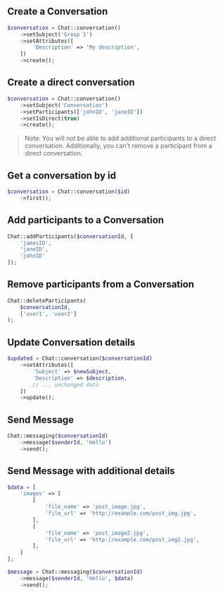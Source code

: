 ## Create a Conversation

```php
$conversation = Chat::conversation()
    ->setSubject('Group 1')
    ->setAttributes([
        'Description' => 'My description',
    ])
    ->create();
```

## Create a direct conversation

```php
$conversation = Chat::conversation()
    ->setSubject('Conversation')
    ->setParticipants(['johnID', 'janeID'])
    ->setIsDirect(true)
    ->create();
```

>Note: You will not be able to add additional participants to a direct conversation. Additionally, you can't remove a participant from a direct conversation.

## Get a conversation by id

```php
$conversation = Chat::conversation($id)
    ->first();
```

## Add participants to a Conversation

```php
Chat::addParticipants($conversationId, [
    'jamesID',
    'janeID',
    'johnID'
]);
```

## Remove participants from a Conversation

```php
Chat::deleteParticipants(
    $conversationId, 
    ['user1', 'user2']
);
```

## Update Conversation details

```php
$updated = Chat::conversation($conversationId)
    ->setAttributes([
        'Subject' => $newSubject,
        'Description' => $description,
        // ... unchanged data
    ])
    ->update();
```

## Send Message

```php
Chat::messaging($conversationId)
    ->message($senderId, 'Hello')
    ->send();
```

## Send Message with additional details

```php
$data = [
    'images' => [
        [
            'file_name' => 'post_image.jpg',
            'file_url' => 'http://example.com/post_img.jpg',
        ],
        [
            'file_name' => 'post_image2.jpg',
            'file_url' => 'http://example.com/post_img2.jpg',
        ],
    ]
];

$message = Chat::messaging($conversationId)
    ->message($senderId, 'Hello', $data)
    ->send();
```